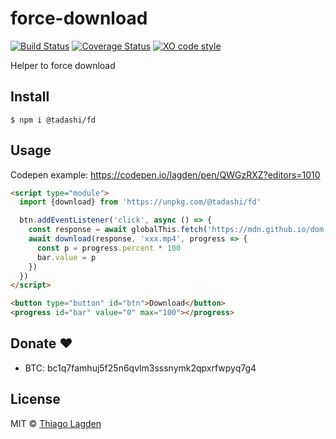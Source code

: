 # force-download

[![Build Status][ci-img]][ci]
[![Coverage Status][coveralls-img]][coveralls]
[![XO code style][xo-img]][xo]

[ci-img]:        https://github.com/lagden/force-download/actions/workflows/nodejs.yml/badge.svg
[ci]:            https://github.com/lagden/force-download/actions/workflows/nodejs.yml
[coveralls-img]: https://coveralls.io/repos/github/lagden/force-download/badge.svg?branch=main
[coveralls]:     https://coveralls.io/github/lagden/force-download?branch=main
[xo-img]:        https://img.shields.io/badge/code_style-XO-5ed9c7.svg
[xo]:            https://github.com/sindresorhus/xo


Helper to force download

## Install

```
$ npm i @tadashi/fd
```


## Usage

Codepen example: https://codepen.io/lagden/pen/QWGzRXZ?editors=1010

```html
<script type="module">
  import {download} from 'https://unpkg.com/@tadashi/fd'

  btn.addEventListener('click', async () => {
    const response = await globalThis.fetch('https://mdn.github.io/dom-examples/picture-in-picture/assets/bigbuckbunny.mp4')
    await download(response, 'xxx.mp4', progress => {
      const p = progress.percent * 100
      bar.value = p
    })
  })
</script>

<button type="button" id="btn">Download</button>
<progress id="bar" value="0" max="100"></progress>
```


## Donate ❤️

- BTC: bc1q7famhuj5f25n6qvlm3sssnymk2qpxrfwpyq7g4


## License

MIT © [Thiago Lagden](https://github.com/lagden)
